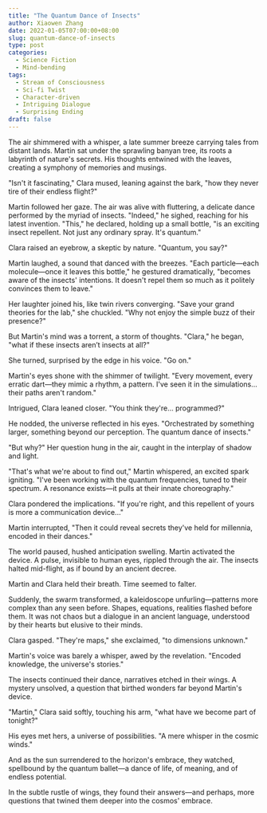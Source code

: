 ```yaml
---
title: "The Quantum Dance of Insects"
author: Xiaowen Zhang
date: 2022-01-05T07:00:00+08:00
slug: quantum-dance-of-insects
type: post
categories:
  - Science Fiction
  - Mind-bending
tags:
  - Stream of Consciousness
  - Sci-fi Twist
  - Character-driven
  - Intriguing Dialogue
  - Surprising Ending
draft: false
---
```


The air shimmered with a whisper, a late summer breeze carrying tales from distant lands. Martin sat under the sprawling banyan tree, its roots a labyrinth of nature's secrets. His thoughts entwined with the leaves, creating a symphony of memories and musings.

"Isn't it fascinating," Clara mused, leaning against the bark, "how they never tire of their endless flight?"

Martin followed her gaze. The air was alive with fluttering, a delicate dance performed by the myriad of insects. "Indeed," he sighed, reaching for his latest invention. "This," he declared, holding up a small bottle, "is an exciting insect repellent. Not just any ordinary spray. It's quantum."

Clara raised an eyebrow, a skeptic by nature. "Quantum, you say?"

Martin laughed, a sound that danced with the breezes. "Each particle—each molecule—once it leaves this bottle," he gestured dramatically, "becomes aware of the insects' intentions. It doesn't repel them so much as it politely convinces them to leave."

Her laughter joined his, like twin rivers converging. "Save your grand theories for the lab," she chuckled. "Why not enjoy the simple buzz of their presence?"

But Martin's mind was a torrent, a storm of thoughts. "Clara," he began, "what if these insects aren’t insects at all?"

She turned, surprised by the edge in his voice. "Go on."

Martin's eyes shone with the shimmer of twilight. "Every movement, every erratic dart—they mimic a rhythm, a pattern. I've seen it in the simulations... their paths aren't random."

Intrigued, Clara leaned closer. "You think they're... programmed?"

He nodded, the universe reflected in his eyes. "Orchestrated by something larger, something beyond our perception. The quantum dance of insects."

"But why?" Her question hung in the air, caught in the interplay of shadow and light.

"That's what we're about to find out," Martin whispered, an excited spark igniting. "I've been working with the quantum frequencies, tuned to their spectrum. A resonance exists—it pulls at their innate choreography."

Clara pondered the implications. "If you're right, and this repellent of yours is more a communication device..."

Martin interrupted, "Then it could reveal secrets they've held for millennia, encoded in their dances."

The world paused, hushed anticipation swelling. Martin activated the device. A pulse, invisible to human eyes, rippled through the air. The insects halted mid-flight, as if bound by an ancient decree.

Martin and Clara held their breath. Time seemed to falter.

Suddenly, the swarm transformed, a kaleidoscope unfurling—patterns more complex than any seen before. Shapes, equations, realities flashed before them. It was not chaos but a dialogue in an ancient language, understood by their hearts but elusive to their minds.

Clara gasped. "They're maps," she exclaimed, "to dimensions unknown."

Martin's voice was barely a whisper, awed by the revelation. "Encoded knowledge, the universe's stories."

The insects continued their dance, narratives etched in their wings. A mystery unsolved, a question that birthed wonders far beyond Martin's device.

"Martin," Clara said softly, touching his arm, "what have we become part of tonight?"

His eyes met hers, a universe of possibilities. "A mere whisper in the cosmic winds."

And as the sun surrendered to the horizon's embrace, they watched, spellbound by the quantum ballet—a dance of life, of meaning, and of endless potential.

In the subtle rustle of wings, they found their answers—and perhaps, more questions that twined them deeper into the cosmos' embrace.